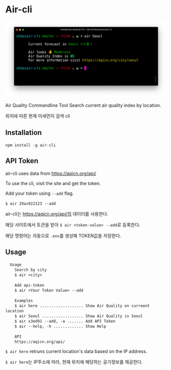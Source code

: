 # Air-cli

![screenshot](screenshot_air-cli.png)

Air Quality Commandline Tool
Search current air quality index by location.

위치에 따른 현재 미세먼지 검색 cli

## Installation

`npm install -g air-cli`

## API Token

air-cli uses data from https://aqicn.org/api/

To use the cli, visit the site and get the token.

Add your token using `--add` flag.

`$ air 29av922123 --add`

air-cli는 https://aqicn.org/api/의 데이터를 사용한다.

해당 사이트에서 토큰을 받아 `$ air <token-value> --add`로 등록한다.

해당 명령어는 자동으로 `.env`를 생성해 TOKEN값을 저장한다.

## Usage

```
  Usage
    Search by city
    $ air <city>

    Add api-token
    $ air <Your Token Value> --add

    Examples
    $ air here ................... Show Air Quality on curreent location
    $ air Seoul .................. Show Air Quality in Seoul
    $ air x3ed91 --add, -a ....... Add API Token
    $ air --help, -h ............. Show Help

    API
    https://aqicn.org/api/
```

`$ air here` retruns current location's data based on the IP address.

`$ air here`는 IP주소에 따라, 현재 위치에 해당하는 공기정보를 제공한다.
